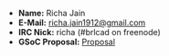 -   **Name:** Richa Jain
-   **E-Mail:** richa.jain1912@gmail.com
-   **IRC Nick:** richa (\#brlcad on freenode)
-   **GSoC Proposal:** [Proposal](GSOC2014.md)
